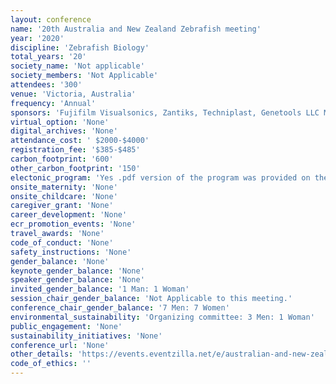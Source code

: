 ```yaml
---
layout: conference 
name: '20th Australia and New Zealand Zebrafish meeting'
year: '2020'
discipline: 'Zebrafish Biology'
total_years: '20'
society_name: 'Not applicable'
society_members: 'Not Applicable'
attendees: '300'
venue: 'Victoria, Australia'
frequency: 'Annual'
sponsors: 'Fujifilm Visualsonics, Zantiks, Techniplast, Genetools LLC Morpholinos, The Company of Biologists, Leica Microscopy, ViewPoint Behavior Technology, Nikon, IDT(Integrated DNA Technologies), SciTech, Coherent Scientific, SDR Scientific'
virtual_option: 'None'
digital_archives: 'None'
attendance_cost: ' $2000-$4000'
registration_fee: '$385-$485'
carbon_footprint: '600'
other_carbon_footprint: '150'
electonic_program: 'Yes .pdf version of the program was provided on the conference website'
onsite_maternity: 'None'
onsite_childcare: 'None'
caregiver_grant: 'None'
career_development: 'None'
ecr_promotion_events: 'None'
travel_awards: 'None'
code_of_conduct: 'None'
safety_instructions: 'None'
gender_balance: 'None'
keynote_gender_balance: 'None'
speaker_gender_balance: 'None'
invited_gender_balance: '1 Man: 1 Woman'
session_chair_gender_balance: 'Not Applicable to this meeting.'
conference_chair_gender_balance: '7 Men: 7 Women'
environmental_sustainability: 'Organizing committee: 3 Men: 1 Woman'
public_engagement: 'None'
sustainability_initiatives: 'None'
conference_url: 'None'
other_details: 'https://events.eventzilla.net/e/australian-and-new-zealand-zebrafish-meeting-2138745529'
code_of_ethics: ''
---
```

